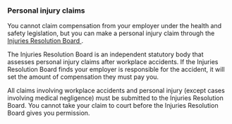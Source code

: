 ###  Personal injury claims

You cannot claim compensation from your employer under the health and safety
legislation, but you can make a personal injury claim through the [ Injuries
Resolution Board ](/en/justice/civil-law/injuries-resolution-board/) .

The Injuries Resolution Board is an independent statutory body that assesses
personal injury claims after workplace accidents. If the Injuries Resolution
Board finds your employer is responsible for the accident, it will set the
amount of compensation they must pay you.

All claims involving workplace accidents and personal injury (except cases
involving medical negligence) must be submitted to the Injuries Resolution
Board. You cannot take your claim to court before the Injuries Resolution
Board gives you permission.
